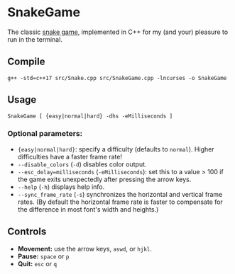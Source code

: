 # SnakeGame
The classic [snake game](https://en.wikipedia.org/wiki/Snake_(video_game_genre)), implemented in C++ for my (and your) pleasure to run in the terminal.

## Compile
```
g++ -std=c++17 src/Snake.cpp src/SnakeGame.cpp -lncurses -o SnakeGame
```

## Usage
```
SnakeGame [ {easy|normal|hard} -dhs -eMilliseconds ]
```

### Optional parameters:
- `{easy|normal|hard}`: specify a difficulty (defaults to `normal`).  Higher difficulties have a faster frame rate!
- `--disable_colors` (`-d`) disables color output.
- `--esc_delay=milliseconds` (`-eMilliseconds`): set this to a value > 100 if the game exits unexpectedly after pressing the arrow keys.
- `--help` (`-h`) displays help info.
- `--sync_frame_rate` (`-s`) synchronizes the horizontal and vertical frame rates.  (By default the horizontal frame rate is faster to compensate for the difference in most font's width and heights.)

## Controls
- __Movement:__ use the arrow keys, `aswd`, or `hjkl`.
- __Pause:__ `space` or `p`
- __Quit:__ `esc` or `q`
